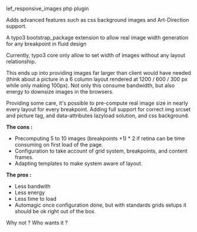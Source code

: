lef_responsive_images php plugin 

Adds advanced features such as css background images and Art-Direction support.

A typo3 bootstrap_package extension to allow real image width generation for any breakpoint in fluid design

Currently, typo3 core only allow to set width of images without any layout relationship.

This ends up into providing images far larger than client would have needed (think about a picture in a 6 column layout rendered at 1200 / 600 / 300 px while only making 100px). Not only this consume bandwidth, but also energy to downsize images in the browsers.

Providing some care, it's possible to pre-compute real image size in nearly every layout for every breakpoint. Adding full support for correct img srcset and picture tag, and data-attributes lazyload solution, and css background.

**The cons :**

- Precomputing 5 to 10 images (breakpoints +1) * 2 if retina can be time consuming on first load of the page.
- Configuration to take account of grid system, breakpoints, and content frames.
- Adapting templates to make system aware of layout.

**The pros :**

- Less bandwith
- Less energy
- Less time to load
- Automagic once configuration done, but with standards grids setups it should be ok right out of the box.


Why not ?
Who wants it ?

